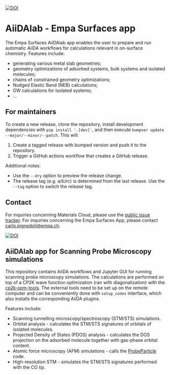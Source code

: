 [![DOI](https://zenodo.org/badge/110861368.svg)](https://zenodo.org/badge/latestdoi/110861368)

# AiiDAlab - Empa Surfaces app

The Empa Surfaces AiiDAlab app enables the user to prepare and run automatic AiiDA workflows for calculations relevant in on-surface chemistry.
Features include:

* generating various metal slab geometries;
* geometry optimizations of adsorbed systems, bulk systems and isolated molecules;
* chains of constrained geometry optimizations;
* Nudged Elastic Band (NEB) calculations;
* GW calculations for isolated systems;
* ...

## For maintainers

To create a new release, clone the repository, install development dependencies with `pip install '.[dev]'`, and then execute `bumpver update --major/--minor/--patch`.
This will:

  1. Create a tagged release with bumped version and push it to the repository.
  2. Trigger a GitHub actions workflow that creates a GitHub release.

Additional notes:

  - Use the `--dry` option to preview the release change.
  - The release tag (e.g. a/b/rc) is determined from the last release.
    Use the `--tag` option to switch the release tag.


## Contact

For inquiries concerning Materials Cloud, please use the [public issue tracker](https://github.com/materialscloud-org/issues).
For inquiries concerning the Empa Surfaces App, please contact [carlo.pignedoli@empa.ch](mailto:carlo.pignedoli@empa.ch).


[![DOI](https://zenodo.org/badge/136625855.svg)](https://zenodo.org/badge/latestdoi/136625855)

## AiiDAlab app for Scanning Probe Microscopy simulations

This repository contains AiiDA workflows and Jupyter GUI for running scanning probe microscopy simulations.
The calculations are performed on top of a CP2K wave function optimization (ran with diagonalization) with the [cp2k-spm-tools](https://github.com/nanotech-empa/cp2k-spm-tools).
The external tools need to be set up on the remote computer and can be conveniently done with `setup_codes` interface, which also installs the corresponding AiiDA plugins.

Features include:

* Scanning tunnelling microscopy/spectroscopy (STM/STS) simulations.
* Orbital analysis - calculates the STM/STS signatures of orbitals of isolated molecules.
* Projected Density of States (PDOS) analysis - calculates the DOS projection on the adsorbed molecule together with gas-phase orbital content.
* Atomic force microscopy (AFM) simulations - calls the [ProbeParticle](https://github.com/ProkopHapala/ProbeParticleModel) code.
* High-resolution STM - simulates the STM/STS signatures performed with the CO tip.
